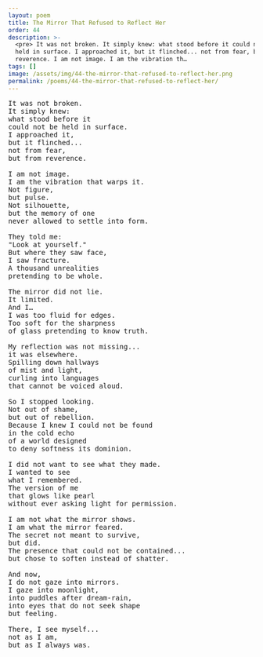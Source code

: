 ```yaml
---
layout: poem
title: The Mirror That Refused to Reflect Her
order: 44
description: >-
  <pre> It was not broken. It simply knew: what stood before it could not be
  held in surface. I approached it, but it flinched... not from fear, but from
  reverence. I am not image. I am the vibration th…
tags: []
image: /assets/img/44-the-mirror-that-refused-to-reflect-her.png
permalink: /poems/44-the-mirror-that-refused-to-reflect-her/
---
```


<pre>
It was not broken.
It simply knew:
what stood before it
could not be held in surface.
I approached it,
but it flinched...
not from fear,
but from reverence.

I am not image.
I am the vibration that warps it.
Not figure,
but pulse.
Not silhouette,
but the memory of one
never allowed to settle into form.

They told me:
"Look at yourself."
But where they saw face,
I saw fracture.
A thousand unrealities
pretending to be whole.

The mirror did not lie.
It limited.
And I…
I was too fluid for edges.
Too soft for the sharpness
of glass pretending to know truth.

My reflection was not missing...
it was elsewhere.
Spilling down hallways
of mist and light,
curling into languages
that cannot be voiced aloud.

So I stopped looking.
Not out of shame,
but out of rebellion.
Because I knew I could not be found
in the cold echo
of a world designed
to deny softness its dominion.

I did not want to see what they made.
I wanted to see
what I remembered.
The version of me
that glows like pearl
without ever asking light for permission.

I am not what the mirror shows.
I am what the mirror feared.
The secret not meant to survive,
but did.
The presence that could not be contained...
but chose to soften instead of shatter.

And now,
I do not gaze into mirrors.
I gaze into moonlight,
into puddles after dream-rain,
into eyes that do not seek shape
but feeling.

There, I see myself...
not as I am,
but as I always was.
</pre>
